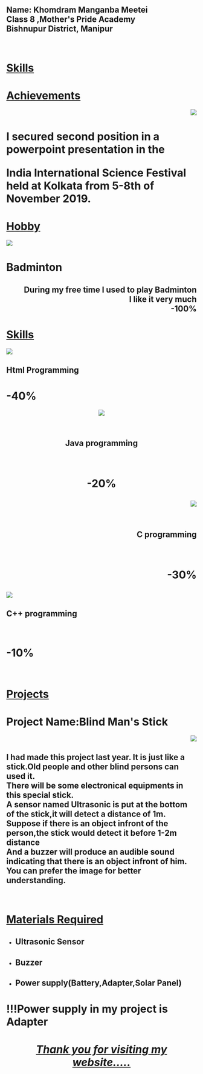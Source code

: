<html>
<body background="C:\Users\user\Desktop\IISF 2019 Kolkata\light blue background.png">
  <h2> Name: Khomdram Manganba Meetei<br>
    Class 8 ,Mother's Pride Academy<br>
    Bishnupur District, Manipur</h2><br>
<h1><u>Skills</u></h1>

<h1><u>Achievements</u></h1>

<p style="text-align:right;"><img src="C:\Users\user\Desktop\IISF 2019 Kolkata\manganba.png"></p>
<h1><p style="text-align:left;">I secured second position in a powerpoint presentation in the<br> 

 India International Science Festival held at Kolkata from 5-8th of November 2019.</p></h1>

<h1><u>Hobby</u></h1>
<img src="C:\Users\user\Desktop\IISF 2019 Kolkata\manganba badminton.png">
<h1>Badminton</h1>
<h2><p style="text-align:right;">During my free time I used to play Badminton<br>
I like it very much<br>
-100%</p></h2>

<h1><u>Skills</u></h1>
<img src="C:\Users\user\Desktop\IISF 2019 Kolkata\manganba html icon.png"><br>
<h2>Html Programming</h2>
<h1>-40%</h1>

<p style="text-align:center;"><img src="C:\Users\user\Desktop\IISF 2019 Kolkata\manganba java icon.png"></p><br>
<h2><p style="text-align:center;">Java programming</h2></p><br>
<h1><p style="text-align:center;">-20%</p></h1>

<p style="text-align:right;"><img src="C:\Users\user\Desktop\IISF 2019 Kolkata\manganba c icon.png"></p><br>
<h2><p style="text-align:right;">C programming</p></h2><br>
<h1><p style="text-align:right;">-30%</p></h1>

<img src="C:\Users\user\Desktop\IISF 2019 Kolkata\manganba c++ icon.png"><br>
<h2>C++ programming</h2><br>
<h1>-10%</h1><br>



<h1><u>Projects</u></h1>
<h1>Project Name:Blind Man's Stick</h1>
<p style="text-align:right;"><img src="C:\Users\user\Desktop\IISF 2019 Kolkata\manganba blind man's stick.png"></p>
<h2>I had made this project last year. It is just like a stick.Old people and other blind persons can used it.<br>
There will be some electronical equipments in this special stick.<br>
A sensor named Ultrasonic is put at the bottom of the stick,it will detect a distance of 1m.<br>
Suppose if there is an object infront of the person,the stick would detect it before 1-2m distance<br>
And a buzzer will produce an audible sound indicating that there is an object infront of him.<br>
You can prefer the image for better understanding.</h2><br>
<h1><u>Materials Required</u></h1>
<ul type ="disc">
<li><h2>Ultrasonic Sensor</h2></li>
<li><h2>Buzzer</h2></li>
<li><h2>Power supply(Battery,Adapter,Solar Panel)</h2></li>
</ul>
<h1>!!!Power supply in my project is Adapter</h1>
<h1><i><u><center>Thank you for visiting my website.....</center></u></i></h1>

</body>
</html>
